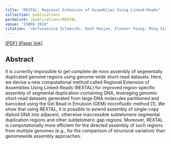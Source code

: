 ```yaml
---
title: "REXTAL: Regional Extension of Assemblies Using Linked-Reads"
collection: publications
permalink: /publications/REXTAL
venue: "ISBRA 2018"
citation: '<b>Tunazzina Islam</b>, Desh Ranjan, Eleanor Young, Ming Xiao, Mohammad Zubair, Harold Riethman. <i>14th International Symposium on Bioinformatics Research and Applications (ISBRA) 2018, pp.63-78.</i>.'
---  
```

[[PDF]](https://tunazislam.github.io/files/REXTAL_ISBRA2018.pdf) [[Paper link]](https://link.springer.com/chapter/10.1007/978-3-319-94968-0_6)

## Abstract
It is currently impossible to get complete de novo assembly of segmentally duplicated genome regions using genome-wide short-read datasets.
Here, we devise a new computational method called Regional Extension of Assemblies Using Linked-Reads (REXTAL) for improved region-specific
assembly of segmental duplication-containing DNA, leveraging genomic short-read datasets generated from large DNA molecules partitioned and 
barcoded using the Gel Bead in Emulsion (GEM) microfluidic method [1]. We show that using REXTAL, it is possible to extend assembly of 
single-copy diploid DNA into adjacent, otherwise inaccessible subtelomere segmental duplication regions and other subtelomeric gap regions.
Moreover, REXTAL is computationally more efficient for the directed assembly of such regions from multiple genomes (e.g., for the 
comparison of structural variation) than genomewide assembly approaches.
